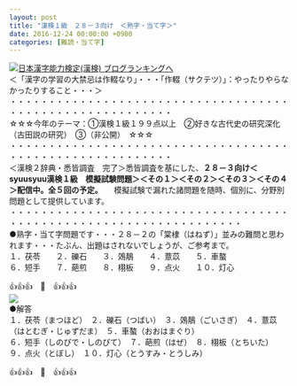 ```yaml
---
layout: post
title: "漢検１級　２８－３向け　＜熟字・当て字＞"
date: 2016-12-24 00:00:00 +0900
categories: [難読・当て字]
---
```


[![](/syuusyuu9701/assets/images/漢検１級-２８－３向け-＜熟字・当て字＞-br_c_3028_1.gif)](http://blog.with2.net/link.php?1659096:3028 "日本漢字能力検定(漢検) ブログランキングへ")[日本漢字能力検定(漢検) ブログランキングへ](http://blog.with2.net/link.php?1659096:3028)  
＜「漢字の学習の大禁忌は作輟なり」・・・「作輟（サクテツ）」：やったりやらなかったりすること・・・＞  
・・・・・・・・・・・・・・・・・・・・・・・・・・・・・・・・・・・・・・・・・・・・・・・・・・・・・・・・・  
☆☆☆今年のテーマ：①漢検１級１９９点以上　②好きな古代史の研究深化（古田説の研究）　③（非公開）　☆☆☆　　  
・・・・・・・・・・・・・・・・・・・・・・・・・・・・・・・・・・・・・・・・・・・・・・・・・・・・・・・・・  
＜漢検２辞典・悉皆調査　完了＞悉皆調査を基にした、**２８－３向け＜syuusyuu漢検１級　模擬試験問題＞＜その１＞＜その２＞＜その３＞＜その４＞配信中。全５回の予定。**　　模擬試験で漏れた諸問題を随時、個別に、分野別問題として提供しています。  
・・・・・・・・・・・・・・・・・・・・・・・・・・・・・・・・・・・・・・・・・・・・・・・・・・・・・・・・・・・・・・・・・・  
●熟字・当て字問題です・・・２８－２の「棠棣（はねず）」並みの難問と思われます・・・たぶん、出題はされないでしょうが、ご参考まで。  
１．茯苓　　２．礫石　　３．鵁鶄　　４．薏苡　　５．車螯  
６．短手　　７．葩煎　　８．栩板　　９．点火　　１０．灯心  
  
👍👍👍　🐒　👍👍👍  
![](/syuusyuu9701/assets/images/漢検１級-２８－３向け-＜熟字・当て字＞-aad496d427d6856eeca59040a9e75909.png)  
●解答  
１．茯苓（まつほど）　２．礫石（つばい）　３．鵁鶄（ごいさぎ）　４．薏苡（はとむぎ・じゅずだま）　５．車螯（おおはまぐり）  
６．短手（しのびで・しのびて）　７．葩煎（はぜ）　８．栩板（とちいた）　９．点火（とぼし）　１０．灯心（とうすみ・とうしみ）  
  
👍👍👍　🐒　👍👍👍  